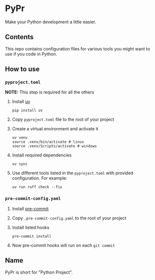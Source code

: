 # PyPr

Make your Python development a little easier.

## Contents

This repo contains configuration files for various tools you might want to use if you code in Python.

## How to use

### `pyproject.toml`

**NOTE:**  This step is required for all the others

1. Install [uv](https://github.com/astral-sh/uv)

    ```shell
    pip install uv
    ```

2. Copy `pyproject.toml` file to the root of your project
3. Create a virtual environment and activate it

    ```shell
    uv venv
    source .venv/bin/activate # linux
    source .venv/Scripts/activate # windows
    ```

4. Install required dependencies

    ```shell
    uv sync
    ```

5. Use different tools listed in the `pyproject.toml` with provided configuration. For example:

    ```shell
    uv run ruff check --fix
    ```

### `pre-commit-config.yaml`

1. Install [pre-commit](https://github.com/pre-commit/pre-commit)
2. Copy `.pre-commit-config.yaml` to the root of your project
3. Install listed hooks

    ```shell
    pre-commit install
    ```

4. Now pre-commit hooks will run on each `git commit`

## Name

PyPr is short for "Python Project".
